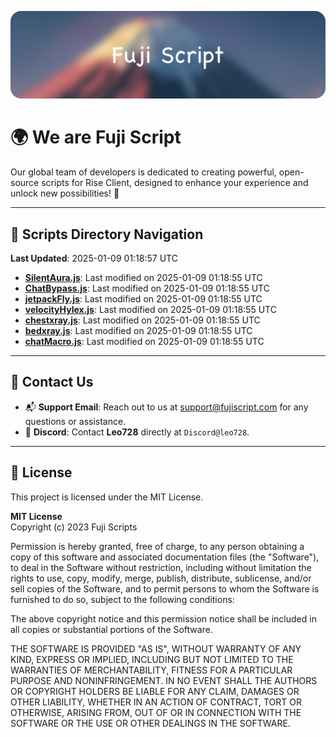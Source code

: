![Banner](.github/b.webp)

# 🌍 **We are Fuji Script**

Our global team of developers is dedicated to creating powerful, open-source scripts for Rise Client, designed to enhance your experience and unlock new possibilities! 🌟

---
<!-- SCRIPTS_NAVIGATION_START -->
## 📂 **Scripts Directory Navigation**

**Last Updated**: 2025-01-09 01:18:57 UTC

- **[SilentAura.js](scripts/SilentAura.js)**: Last modified on 2025-01-09 01:18:55 UTC
- **[ChatBypass.js](scripts/ChatBypass.js)**: Last modified on 2025-01-09 01:18:55 UTC
- **[jetpackFly.js](scripts/jetpackFly.js)**: Last modified on 2025-01-09 01:18:55 UTC
- **[velocityHylex.js](scripts/velocityHylex.js)**: Last modified on 2025-01-09 01:18:55 UTC
- **[chestxray.js](scripts/chestxray.js)**: Last modified on 2025-01-09 01:18:55 UTC
- **[bedxray.js](scripts/bedxray.js)**: Last modified on 2025-01-09 01:18:55 UTC
- **[chatMacro.js](scripts/chatMacro.js)**: Last modified on 2025-01-09 01:18:55 UTC

<!-- SCRIPTS_NAVIGATION_END -->

---

## 💬 **Contact Us**  
- 📬 **Support Email**: Reach out to us at [support@fujiscript.com](mailto:support@fujiscript.com) for any questions or assistance.  
- 💬 **Discord**: Contact **Leo728** directly at `Discord@leo728`.

---

## 📜 **License**

This project is licensed under the MIT License.  

**MIT License**  
Copyright (c) 2023 Fuji Scripts  

Permission is hereby granted, free of charge, to any person obtaining a copy of this software and associated documentation files (the "Software"), to deal in the Software without restriction, including without limitation the rights to use, copy, modify, merge, publish, distribute, sublicense, and/or sell copies of the Software, and to permit persons to whom the Software is furnished to do so, subject to the following conditions:  

The above copyright notice and this permission notice shall be included in all copies or substantial portions of the Software.  

THE SOFTWARE IS PROVIDED "AS IS", WITHOUT WARRANTY OF ANY KIND, EXPRESS OR IMPLIED, INCLUDING BUT NOT LIMITED TO THE WARRANTIES OF MERCHANTABILITY, FITNESS FOR A PARTICULAR PURPOSE AND NONINFRINGEMENT. IN NO EVENT SHALL THE AUTHORS OR COPYRIGHT HOLDERS BE LIABLE FOR ANY CLAIM, DAMAGES OR OTHER LIABILITY, WHETHER IN AN ACTION OF CONTRACT, TORT OR OTHERWISE, ARISING FROM, OUT OF OR IN CONNECTION WITH THE SOFTWARE OR THE USE OR OTHER DEALINGS IN THE SOFTWARE.  
